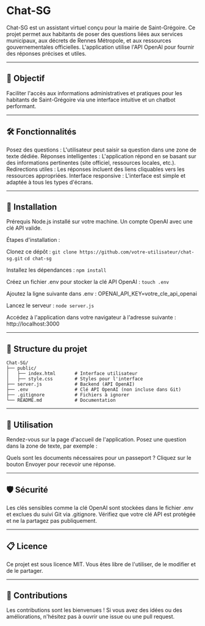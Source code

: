 # **Chat-SG**
Chat-SG est un assistant virtuel conçu pour la mairie de Saint-Grégoire. Ce projet permet aux habitants de poser des questions liées aux services municipaux, aux décrets de Rennes Métropole, et aux ressources gouvernementales officielles. L'application utilise l'API OpenAI pour fournir des réponses précises et utiles.

---

## **🎯 Objectif**
Faciliter l'accès aux informations administratives et pratiques pour les habitants de Saint-Grégoire via une interface intuitive et un chatbot performant.

---

## **🛠️ Fonctionnalités**
Posez des questions : L'utilisateur peut saisir sa question dans une zone de texte dédiée.
Réponses intelligentes : L'application répond en se basant sur des informations pertinentes (site officiel, ressources locales, etc.).
Redirections utiles : Les réponses incluent des liens cliquables vers les ressources appropriées.
Interface responsive : L'interface est simple et adaptée à tous les types d'écrans.

---

## **🚀 Installation**
Prérequis
Node.js installé sur votre machine.
Un compte OpenAI avec une clé API valide.

Étapes d'installation : 

Clonez ce dépôt :
`git clone https://github.com/votre-utilisateur/chat-sg.git`
`cd chat-sg`

Installez les dépendances :
`npm install`

Créez un fichier .env pour stocker la clé API OpenAI :
`touch .env`

Ajoutez la ligne suivante dans .env :
OPENAI_API_KEY=votre_cle_api_openai

Lancez le serveur :
`node server.js`

Accédez à l'application dans votre navigateur à l'adresse suivante :
http://localhost:3000

---

## **📂 Structure du projet**
```
Chat-SG/
├── public/
│   ├── index.html       # Interface utilisateur
│   ├── style.css        # Styles pour l'interface
├── server.js            # Backend (API OpenAI)
├── .env                 # Clé API OpenAI (non incluse dans Git)
├── .gitignore           # Fichiers à ignorer
└── README.md            # Documentation
```

---

## **🌟 Utilisation**
Rendez-vous sur la page d'accueil de l'application.
Posez une question dans la zone de texte, par exemple :

Quels sont les documents nécessaires pour un passeport ?
Cliquez sur le bouton Envoyer pour recevoir une réponse.

---

## **🛡️ Sécurité**
Les clés sensibles comme la clé OpenAI sont stockées dans le fichier .env et exclues du suivi Git via .gitignore.
Vérifiez que votre clé API est protégée et ne la partagez pas publiquement.

---

## **📋 Licence**
Ce projet est sous licence MIT. Vous êtes libre de l'utiliser, de le modifier et de le partager.

---

## **🙌 Contributions**
Les contributions sont les bienvenues ! Si vous avez des idées ou des améliorations, n'hésitez pas à ouvrir une issue ou une pull request.
